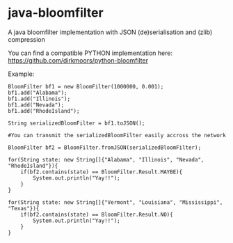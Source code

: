 java-bloomfilter
================

A java bloomfilter implementation with JSON (de)serialisation and (zlib) compression

You can find a compatible PYTHON implementation here: https://github.com/dirkmoors/python-bloomfilter

Example:
```
BloomFilter bf1 = new BloomFilter(1000000, 0.001);
bf1.add("Alabama");
bf1.add("Illinois");
bf1.add("Nevada");
bf1.add("RhodeIsland");

String serializedBloomFilter = bf1.toJSON();

#You can transmit the serializedBloomFilter easily accross the network

BloomFilter bf2 = BloomFilter.fromJSON(serializedBloomFilter);

for(String state: new String[]{"Alabama", "Illinois", "Nevada", "RhodeIsland"}){
    if(bf2.contains(state) == BloomFilter.Result.MAYBE){
        System.out.println("Yay!!");
    }
}

for(String state: new String[]{"Vermont", "Louisiana", "Mississippi", "Texas"}){
    if(bf2.contains(state) == BloomFilter.Result.NO){
        System.out.println("Yay!!");
    }
}

```
